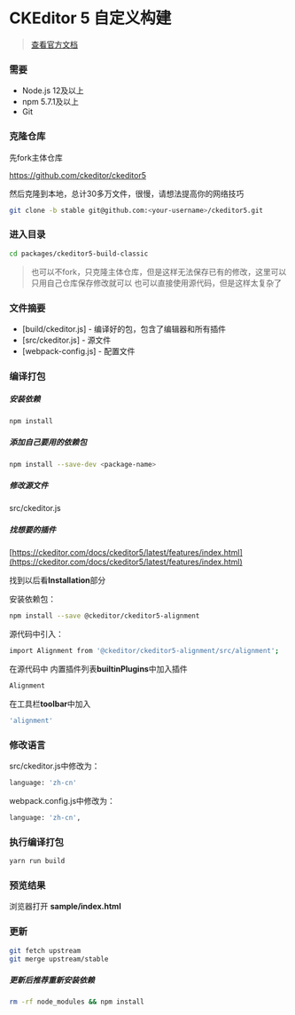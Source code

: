 # CKEditor 5 自定义构建

> [查看官方文档](https://ckeditor.com/docs/ckeditor5/latest/builds/guides/development/custom-builds.html)


### 需要

* Node.js 12及以上 
* npm 5.7.1及以上
* Git


### 克隆仓库

先fork主体仓库

https://github.com/ckeditor/ckeditor5

然后克隆到本地，总计30多万文件，很慢，请想法提高你的网络技巧

```sh
git clone -b stable git@github.com:<your-username>/ckeditor5.git
```

### 进入目录

```sh
cd packages/ckeditor5-build-classic
```

> 也可以不fork，只克隆主体仓库，但是这样无法保存已有的修改，这里可以只用自己仓库保存修改就可以
> 也可以直接使用源代码，但是这样太复杂了

### 文件摘要

* [build/ckeditor.js] - 编译好的包，包含了编辑器和所有插件
* [src/ckeditor.js] - 源文件
* [webpack-config.js] - 配置文件

### 编译打包

##### 安装依赖

```sh
npm install
```

##### 添加自己要用的依赖包

```sh
npm install --save-dev <package-name>
```

##### 修改源文件

src/ckeditor.js

##### 找想要的插件

[https://ckeditor.com/docs/ckeditor5/latest/features/index.html](https://ckeditor.com/docs/ckeditor5/latest/features/index.html)

找到以后看**Installation**部分

安装依赖包：

```sh
npm install --save @ckeditor/ckeditor5-alignment
```

源代码中引入：

```sh
import Alignment from '@ckeditor/ckeditor5-alignment/src/alignment';
```

在源代码中
内置插件列表**builtinPlugins**中加入插件

```sh
Alignment
```

在工具栏**toolbar**中加入

```sh
'alignment'
```

### 修改语言

src/ckeditor.js中修改为：

```sh
language: 'zh-cn'
```
webpack.config.js中修改为：

```sh
language: 'zh-cn',
```

### 执行编译打包

```sh
yarn run build
```

### 预览结果

浏览器打开 **sample/index.html**

### 更新

```sh
git fetch upstream
git merge upstream/stable
```

##### 更新后推荐重新安装依赖

```sh
rm -rf node_modules && npm install
```
